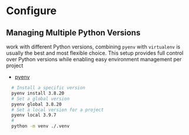 # Configure

## Managing Multiple Python Versions

work with different Python versions, combining `pyenv` with `virtualenv` is usually the best and most flexible choice. This setup provides full control over Python versions while enabling easy environment management per project

 * [pyenv](https://github.com/pyenv/pyenv)

 ```bash
   # Install a specific version
   pyenv install 3.8.20
   # Set a global version
   pyenv global 3.8.20
   # Set a local version for a project
   pyenv local 3.9.7 
   #    
   python -m venv ./.venv
 ```